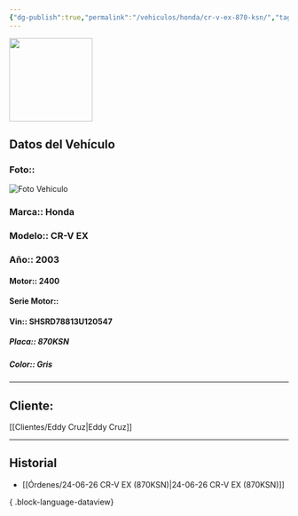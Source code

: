 ```yaml
---
{"dg-publish":true,"permalink":"/vehiculos/honda/cr-v-ex-870-ksn/","tags":["Honda"]}
---
```


<img src="https://lh3.googleusercontent.com/d/137fl3TIZ0-PU8b-Pt0bsjclwHub_u78G" width="150">

## Datos del Vehículo 
### Foto:: 
<img src="https://lh3.googleusercontent.com/d/1gyW86DMN-jd0hgBkRSjLWSs-A_eBVGJk" Alt="Foto Vehiculo">

### Marca:: Honda
### Modelo:: CR-V EX
### Año:: 2003
#### Motor:: 2400
#### Serie Motor:: 
#### Vin:: SHSRD78813U120547
##### Placa:: 870KSN
##### Color:: Gris
---

## Cliente:

[[Clientes/Eddy Cruz\|Eddy Cruz]]

---

## Historial

- [[Órdenes/24-06-26 CR-V EX (870KSN)\|24-06-26 CR-V EX (870KSN)]]

{ .block-language-dataview} 